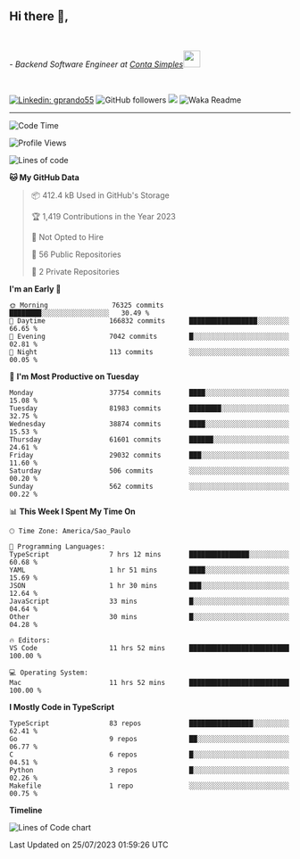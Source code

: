 <h2>Hi there  👋,</h2> </br>

<p><em>- Backend Software Engineer at <a href="https://contasimples.com">Conta Simples</a><img src="https://media.giphy.com/media/WUlplcMpOCEmTGBtBW/giphy.gif" width="30"> 
</em></p></br>


[![Linkedin: gprando55](https://img.shields.io/badge/-gprando55-blue?style=flat-square&logo=Linkedin&logoColor=white&link=https://www.linkedin.com/in/prandogabriel/)](https://www.linkedin.com/in/prandogabriel)
![GitHub followers](https://img.shields.io/github/followers/prandogabriel?label=Follow&style=social)
![](https://visitor-badge.glitch.me/badge?page_id=prandogabriel.prandogabriel)
![Waka Readme](https://github.com/prandogabriel/prandogabriel/workflows/Waka%20Readme/badge.svg)

---
<!--START_SECTION:waka-->
![Code Time](http://img.shields.io/badge/Code%20Time-2%2C518%20hrs%2045%20mins-blue)

![Profile Views](http://img.shields.io/badge/Profile%20Views-0-blue)

![Lines of code](https://img.shields.io/badge/From%20Hello%20World%20I%27ve%20Written-296.5%20million%20lines%20of%20code-blue)

**🐱 My GitHub Data** 

> 📦 412.4 kB Used in GitHub's Storage 
 > 
> 🏆 1,419 Contributions in the Year 2023
 > 
> 🚫 Not Opted to Hire
 > 
> 📜 56 Public Repositories 
 > 
> 🔑 2 Private Repositories 
 > 
**I'm an Early 🐤** 

```text
🌞 Morning                76325 commits       ████████░░░░░░░░░░░░░░░░░   30.49 % 
🌆 Daytime                166832 commits      █████████████████░░░░░░░░   66.65 % 
🌃 Evening                7042 commits        █░░░░░░░░░░░░░░░░░░░░░░░░   02.81 % 
🌙 Night                  113 commits         ░░░░░░░░░░░░░░░░░░░░░░░░░   00.05 % 
```
📅 **I'm Most Productive on Tuesday** 

```text
Monday                   37754 commits       ████░░░░░░░░░░░░░░░░░░░░░   15.08 % 
Tuesday                  81983 commits       ████████░░░░░░░░░░░░░░░░░   32.75 % 
Wednesday                38874 commits       ████░░░░░░░░░░░░░░░░░░░░░   15.53 % 
Thursday                 61601 commits       ██████░░░░░░░░░░░░░░░░░░░   24.61 % 
Friday                   29032 commits       ███░░░░░░░░░░░░░░░░░░░░░░   11.60 % 
Saturday                 506 commits         ░░░░░░░░░░░░░░░░░░░░░░░░░   00.20 % 
Sunday                   562 commits         ░░░░░░░░░░░░░░░░░░░░░░░░░   00.22 % 
```


📊 **This Week I Spent My Time On** 

```text
🕑︎ Time Zone: America/Sao_Paulo

💬 Programming Languages: 
TypeScript               7 hrs 12 mins       ███████████████░░░░░░░░░░   60.68 % 
YAML                     1 hr 51 mins        ████░░░░░░░░░░░░░░░░░░░░░   15.69 % 
JSON                     1 hr 30 mins        ███░░░░░░░░░░░░░░░░░░░░░░   12.64 % 
JavaScript               33 mins             █░░░░░░░░░░░░░░░░░░░░░░░░   04.64 % 
Other                    30 mins             █░░░░░░░░░░░░░░░░░░░░░░░░   04.28 % 

🔥 Editors: 
VS Code                  11 hrs 52 mins      █████████████████████████   100.00 % 

💻 Operating System: 
Mac                      11 hrs 52 mins      █████████████████████████   100.00 % 
```

**I Mostly Code in TypeScript** 

```text
TypeScript               83 repos            ████████████████░░░░░░░░░   62.41 % 
Go                       9 repos             ██░░░░░░░░░░░░░░░░░░░░░░░   06.77 % 
C                        6 repos             █░░░░░░░░░░░░░░░░░░░░░░░░   04.51 % 
Python                   3 repos             █░░░░░░░░░░░░░░░░░░░░░░░░   02.26 % 
Makefile                 1 repo              ░░░░░░░░░░░░░░░░░░░░░░░░░   00.75 % 
```



**Timeline**

![Lines of Code chart](https://raw.githubusercontent.com/prandogabriel/prandogabriel/master/assets/bar_graph.png)


 Last Updated on 25/07/2023 01:59:26 UTC
<!--END_SECTION:waka-->
